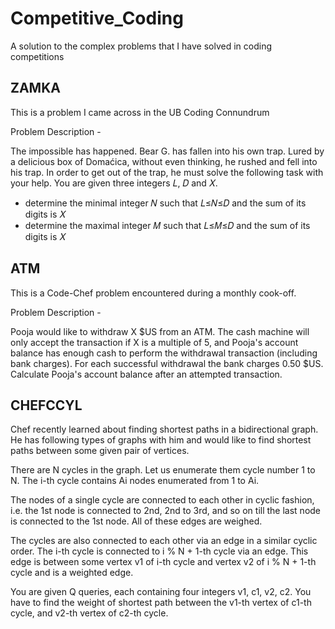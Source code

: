 # Competitive_Coding
A solution to the complex problems that I have solved in coding competitions


## ZAMKA

This is a problem I came across in the UB Coding Connundrum

Problem Description - 

The impossible has happened. Bear G. has fallen into his own trap. Lured by a delicious box of Domaćica, without even thinking, he rushed and fell into his trap. In order to get out of the trap, he must solve the following task with your help. You are given three integers 𝐿, 𝐷 and 𝑋.
 - determine the minimal integer 𝑁 such that 𝐿≤𝑁≤𝐷 and the sum of its digits is 𝑋
 - determine the maximal integer 𝑀 such that 𝐿≤𝑀≤𝐷 and the sum of its digits is 𝑋

## ATM

This is a Code-Chef problem encountered during a monthly cook-off.

Problem Description - 

Pooja would like to withdraw X $US from an ATM. The cash machine will only accept the transaction if X is a multiple of 5, and Pooja's account balance has enough cash to perform the withdrawal transaction (including bank charges). For each successful withdrawal the bank charges 0.50 $US. Calculate Pooja's account balance after an attempted transaction.

## CHEFCCYL

Chef recently learned about finding shortest paths in a bidirectional graph. He has following types of graphs with him and would like to find shortest paths between some given pair of vertices.

There are N cycles in the graph. Let us enumerate them cycle number 1 to N. The i-th cycle contains Ai nodes enumerated from 1 to Ai.

The nodes of a single cycle are connected to each other in cyclic fashion, i.e. the 1st node is connected to 2nd, 2nd to 3rd, and so on till the last node is connected to the 1st node. All of these edges are weighed.

The cycles are also connected to each other via an edge in a similar cyclic order. The i-th cycle is connected to i % N + 1-th cycle via an edge. This edge is between some vertex v1 of i-th cycle and vertex v2 of i % N + 1-th cycle and is a weighted edge.

You are given Q queries, each containing four integers v1, c1, v2, c2. You have to find the weight of shortest path between the v1-th vertex of c1-th cycle, and v2-th vertex of c2-th cycle.
